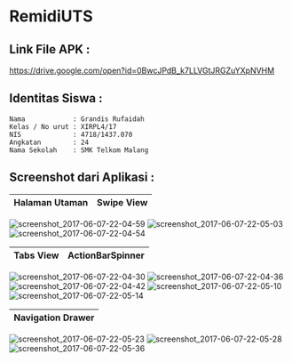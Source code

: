 # RemidiUTS
## Link File APK : 
https://drive.google.com/open?id=0BwcJPdB_k7LLVGtJRGZuYXpNVHM
## Identitas Siswa :
    Nama            : Grandis Rufaidah
    Kelas / No urut : XIRPL4/17
    NIS             : 4718/1437.070
    Angkatan        : 24
    Nama Sekolah    : SMK Telkom Malang
## Screenshot dari Aplikasi :

Halaman Utaman | Swipe View
------------- | -------------
![screenshot_2017-06-07-22-04-59](https://user-images.githubusercontent.com/23449098/26882842-bd63535a-4bc5-11e7-8340-f82604a42133.png)
![screenshot_2017-06-07-22-05-03](https://user-images.githubusercontent.com/23449098/26882843-bdb2a2f2-4bc5-11e7-9f35-7cfe487bdbe1.png)
![screenshot_2017-06-07-22-04-54](https://user-images.githubusercontent.com/23449098/26883013-346021b8-4bc6-11e7-9e9c-9f0d2e331196.png)


Tabs View | ActionBarSpinner
------------- | -------------
![screenshot_2017-06-07-22-04-30](https://user-images.githubusercontent.com/23449098/26882701-4d0d565a-4bc5-11e7-9bb4-80d4e4605710.png)
![screenshot_2017-06-07-22-04-36](https://user-images.githubusercontent.com/23449098/26882702-4d13d322-4bc5-11e7-9cad-2ad8c83120df.png)
![screenshot_2017-06-07-22-04-42](https://user-images.githubusercontent.com/23449098/26882703-4d190e32-4bc5-11e7-90d1-74ca36197195.png)
![screenshot_2017-06-07-22-05-10](https://user-images.githubusercontent.com/23449098/26882952-0d489fb0-4bc6-11e7-948f-a9b481a99116.png)
![screenshot_2017-06-07-22-05-14](https://user-images.githubusercontent.com/23449098/26882951-0ccb148c-4bc6-11e7-99e0-aaefc740a7f3.png)


Navigation Drawer |
------------- |
![screenshot_2017-06-07-22-05-23](https://user-images.githubusercontent.com/23449098/26882820-aa208e84-4bc5-11e7-9a46-e80e9ae8cc30.png)
![screenshot_2017-06-07-22-05-28](https://user-images.githubusercontent.com/23449098/26882821-aa212a24-4bc5-11e7-8bdd-303e83918606.png)
![screenshot_2017-06-07-22-05-36](https://user-images.githubusercontent.com/23449098/26882822-aa241900-4bc5-11e7-9148-c3189be5b38a.png)
